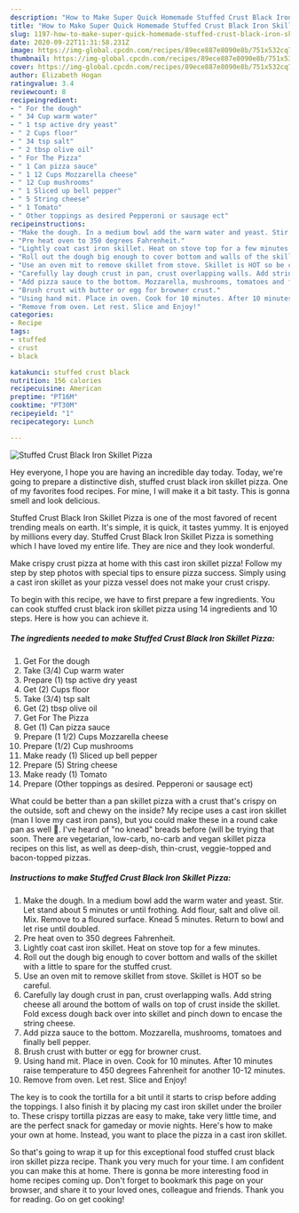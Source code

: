 ```yaml
---
description: "How to Make Super Quick Homemade Stuffed Crust Black Iron Skillet Pizza"
title: "How to Make Super Quick Homemade Stuffed Crust Black Iron Skillet Pizza"
slug: 1197-how-to-make-super-quick-homemade-stuffed-crust-black-iron-skillet-pizza
date: 2020-09-22T11:31:58.231Z
image: https://img-global.cpcdn.com/recipes/89ece887e8090e8b/751x532cq70/stuffed-crust-black-iron-skillet-pizza-recipe-main-photo.jpg
thumbnail: https://img-global.cpcdn.com/recipes/89ece887e8090e8b/751x532cq70/stuffed-crust-black-iron-skillet-pizza-recipe-main-photo.jpg
cover: https://img-global.cpcdn.com/recipes/89ece887e8090e8b/751x532cq70/stuffed-crust-black-iron-skillet-pizza-recipe-main-photo.jpg
author: Elizabeth Hogan
ratingvalue: 3.4
reviewcount: 8
recipeingredient:
- " For the dough"
- " 34 Cup warm water"
- " 1 tsp active dry yeast"
- " 2 Cups floor"
- " 34 tsp salt"
- " 2 tbsp olive oil"
- " For The Pizza"
- " 1 Can pizza sauce"
- " 1 12 Cups Mozzarella cheese"
- " 12 Cup mushrooms"
- " 1 Sliced up bell pepper"
- " 5 String cheese"
- " 1 Tomato"
- " Other toppings as desired Pepperoni or sausage ect"
recipeinstructions:
- "Make the dough. In a medium bowl add the warm water and yeast. Stir. Let stand about 5 minutes or until frothing. Add flour, salt and olive oil. Mix. Remove to a floured surface. Knead 5 minutes. Return to bowl and let rise until doubled."
- "Pre heat oven to 350 degrees Fahrenheit."
- "Lightly coat cast iron skillet. Heat on stove top for a few minutes."
- "Roll out the dough big enough to cover bottom and walls of the skillet with a little to spare for the stuffed crust."
- "Use an oven mit to remove skillet from stove. Skillet is HOT so be careful."
- "Carefully lay dough crust in pan, crust overlapping walls. Add string cheese all around the bottom of walls on top of crust inside the skillet. Fold excess dough back over into skillet and pinch down to encase the string cheese."
- "Add pizza sauce to the bottom. Mozzarella, mushrooms, tomatoes and finally bell pepper."
- "Brush crust with butter or egg for browner crust."
- "Using hand mit. Place in oven. Cook for 10 minutes. After 10 minutes raise temperature to 450 degrees Fahrenheit for another 10-12 minutes."
- "Remove from oven. Let rest. Slice and Enjoy!"
categories:
- Recipe
tags:
- stuffed
- crust
- black

katakunci: stuffed crust black 
nutrition: 156 calories
recipecuisine: American
preptime: "PT16M"
cooktime: "PT30M"
recipeyield: "1"
recipecategory: Lunch

---
```



![Stuffed Crust Black Iron Skillet Pizza](https://img-global.cpcdn.com/recipes/89ece887e8090e8b/751x532cq70/stuffed-crust-black-iron-skillet-pizza-recipe-main-photo.jpg)

Hey everyone, I hope you are having an incredible day today. Today, we're going to prepare a distinctive dish, stuffed crust black iron skillet pizza. One of my favorites food recipes. For mine, I will make it a bit tasty. This is gonna smell and look delicious.

Stuffed Crust Black Iron Skillet Pizza is one of the most favored of recent trending meals on earth. It's simple, it is quick, it tastes yummy. It is enjoyed by millions every day. Stuffed Crust Black Iron Skillet Pizza is something which I have loved my entire life. They are nice and they look wonderful.

Make crispy crust pizza at home with this cast iron skillet pizza! Follow my step by step photos with special tips to ensure pizza success. Simply using a cast iron skillet as your pizza vessel does not make your crust crispy.


To begin with this recipe, we have to first prepare a few ingredients. You can cook stuffed crust black iron skillet pizza using 14 ingredients and 10 steps. Here is how you can achieve it.

<!--inarticleads1-->

##### The ingredients needed to make Stuffed Crust Black Iron Skillet Pizza:

1. Get  For the dough
1. Take  (3/4) Cup warm water
1. Prepare  (1) tsp active dry yeast
1. Get  (2) Cups floor
1. Take  (3/4) tsp salt
1. Get  (2) tbsp olive oil
1. Get  For The Pizza
1. Get  (1) Can pizza sauce
1. Prepare  (1 1/2) Cups Mozzarella cheese
1. Prepare  (1/2) Cup mushrooms
1. Make ready  (1) Sliced up bell pepper
1. Prepare  (5) String cheese
1. Make ready  (1) Tomato
1. Prepare  (Other toppings as desired. Pepperoni or sausage ect)


What could be better than a pan skillet pizza with a crust that&#39;s crispy on the outside, soft and chewy on the inside? My recipe uses a cast iron skillet (man I love my cast iron pans), but you could make these in a round cake pan as well 🙂. I&#39;ve heard of &#34;no knead&#34; breads before (will be trying that soon. There are vegetarian, low-carb, no-carb and vegan skillet pizza recipes on this list, as well as deep-dish, thin-crust, veggie-topped and bacon-topped pizzas. 

<!--inarticleads2-->

##### Instructions to make Stuffed Crust Black Iron Skillet Pizza:

1. Make the dough. In a medium bowl add the warm water and yeast. Stir. Let stand about 5 minutes or until frothing. Add flour, salt and olive oil. Mix. Remove to a floured surface. Knead 5 minutes. Return to bowl and let rise until doubled.
1. Pre heat oven to 350 degrees Fahrenheit.
1. Lightly coat cast iron skillet. Heat on stove top for a few minutes.
1. Roll out the dough big enough to cover bottom and walls of the skillet with a little to spare for the stuffed crust.
1. Use an oven mit to remove skillet from stove. Skillet is HOT so be careful.
1. Carefully lay dough crust in pan, crust overlapping walls. Add string cheese all around the bottom of walls on top of crust inside the skillet. Fold excess dough back over into skillet and pinch down to encase the string cheese.
1. Add pizza sauce to the bottom. Mozzarella, mushrooms, tomatoes and finally bell pepper.
1. Brush crust with butter or egg for browner crust.
1. Using hand mit. Place in oven. Cook for 10 minutes. After 10 minutes raise temperature to 450 degrees Fahrenheit for another 10-12 minutes.
1. Remove from oven. Let rest. Slice and Enjoy!


The key is to cook the tortilla for a bit until it starts to crisp before adding the toppings. I also finish it by placing my cast iron skillet under the broiler to. These crispy tortilla pizzas are easy to make, take very little time, and are the perfect snack for gameday or movie nights. Here&#39;s how to make your own at home. Instead, you want to place the pizza in a cast iron skillet. 

So that's going to wrap it up for this exceptional food stuffed crust black iron skillet pizza recipe. Thank you very much for your time. I am confident you can make this at home. There is gonna be more interesting food in home recipes coming up. Don't forget to bookmark this page on your browser, and share it to your loved ones, colleague and friends. Thank you for reading. Go on get cooking!
